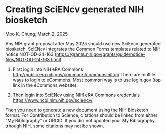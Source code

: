 # Creating SciENcv generated NIH biosketch 
Moo K. Chung, March 2, 2025

Any NIH grant proposal after May 2025 should use new SciEncv generated biosketch. SciENcv integrates the Common Forms templates related to NIH notice NOT-OD-24-163 (https://grants.nih.gov/grants/guide/notice-files/NOT-OD-24-163.html). 

1) First login into NIH eRA Commons http://public.era.nih.gov/commons/commonsInit.do
There are multile ways to login to eCommons. Most common way is to use login.gov (top link in the eCommons website). 

2) Then login into SciENcv using NIH eRA Commons credentials
https://www.ncbi.nlm.nih.gov/sciencv/

Then you need to generate a new document using the NIH Biosketch format. 
For Contribution to Science, citations should be linked from either "My Biblography" or ORCID. 
If you did not updated your My Biblography trhough NIH, some citations may not be shown. 
